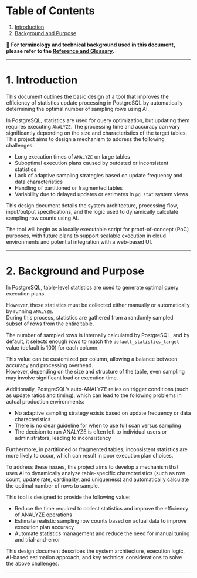 # Table of Contents

1. [Introduction](#1-introduction)
2. [Background and Purpose](#2-background-and-purpose)


📘 **For terminology and technical background used in this document, please refer to the [Reference and Glossary](./03_reference.md#prerequisites).**

---

# 1. Introduction

This document outlines the basic design of a tool that improves the efficiency of statistics update processing in PostgreSQL by automatically determining the optimal number of sampling rows using AI.

In PostgreSQL, statistics are used for query optimization, but updating them requires executing `ANALYZE`. The processing time and accuracy can vary significantly depending on the size and characteristics of the target tables. This project aims to design a mechanism to address the following challenges:

- Long execution times of `ANALYZE` on large tables  
- Suboptimal execution plans caused by outdated or inconsistent statistics  
- Lack of adaptive sampling strategies based on update frequency and data characteristics  
- Handling of partitioned or fragmented tables  
- Variability due to delayed updates or estimates in `pg_stat` system views  

This design document details the system architecture, processing flow, input/output specifications, and the logic used to dynamically calculate sampling row counts using AI.

The tool will begin as a locally executable script for proof-of-concept (PoC) purposes, with future plans to support scalable execution in cloud environments and potential integration with a web-based UI.


---

# 2. Background and Purpose

In PostgreSQL, table-level statistics are used to generate optimal query execution plans.

However, these statistics must be collected either manually or automatically by running `ANALYZE`.  
During this process, statistics are gathered from a randomly sampled subset of rows from the entire table.

The number of sampled rows is internally calculated by PostgreSQL, and by default, it selects enough rows to match the `default_statistics_target` value (default is 100) for each column.

This value can be customized per column, allowing a balance between accuracy and processing overhead.  
However, depending on the size and structure of the table, even sampling may involve significant load or execution time.

Additionally, PostgreSQL’s auto-ANALYZE relies on trigger conditions (such as update ratios and timing), which can lead to the following problems in actual production environments:

- No adaptive sampling strategy exists based on update frequency or data characteristics  
- There is no clear guideline for when to use full scan versus sampling  
- The decision to run ANALYZE is often left to individual users or administrators, leading to inconsistency

Furthermore, in partitioned or fragmented tables, inconsistent statistics are more likely to occur, which can result in poor execution plan choices.

To address these issues, this project aims to develop a mechanism that uses AI to dynamically analyze table-specific characteristics (such as row count, update rate, cardinality, and uniqueness) and automatically calculate the optimal number of rows to sample.

This tool is designed to provide the following value:

- Reduce the time required to collect statistics and improve the efficiency of ANALYZE operations  
- Estimate realistic sampling row counts based on actual data to improve execution plan accuracy  
- Automate statistics management and reduce the need for manual tuning and trial-and-error

This design document describes the system architecture, execution logic, AI-based estimation approach, and key technical considerations to solve the above challenges.

---